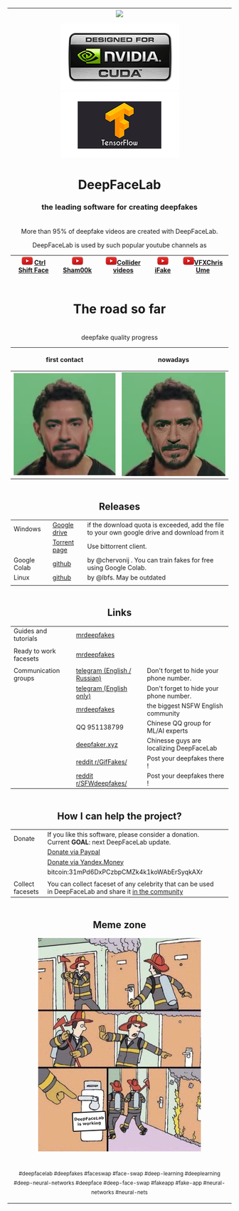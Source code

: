 ﻿<table align="center"><tr><td align="center" width="9999">
<img src="doc/DFL_welcome.jpg" align="center">
<p align="center"><img src="doc/logo_cuda.png"><img src="doc/logo_tensorflow.png"></p>
  
# DeepFaceLab  
### the leading software for creating deepfakes

</td></tr>
<tr><td align="center" width="9999">

More than 95% of deepfake videos are created with DeepFaceLab.

DeepFaceLab is used by such popular youtube channels as

|<img src="doc/youtube_icon.png"> [Ctrl Shift Face](https://www.youtube.com/channel/UCKpH0CKltc73e4wh0_pgL3g)|<img src="doc/youtube_icon.png">[Sham00k](https://www.youtube.com/channel/UCZXbWcv7fSZFTAZV4beckyw/videos)|<img src="doc/youtube_icon.png">[Collider videos](https://www.youtube.com/watch?v=A91P2qtPT54&list=PLayt6616lBclvOprvrC8qKGCO-mAhPRux)|<img src="doc/youtube_icon.png">[iFake](https://www.youtube.com/channel/UCC0lK2Zo2BMXX-k1Ks0r7dg/videos)|<img src="doc/youtube_icon.png">[VFXChris Ume](https://www.youtube.com/channel/UCGf4OlX_aTt8DlrgiH3jN3g/videos)|
|---|---|---|---|---|
</td></tr>
<tr><td align="center" width="9999">

# The road so far

</td></tr>
<tr><td align="center" width="9999">

deepfake quality progress

|<p align="center">first contact</p>|<p align="center">nowadays</p>|
|---|---|
|<img src="doc/quality_first_contact.jpg">|<img src="doc/quality_nowadays.jpg">|
</td></tr>

<tr><td align="center" width="9999">

## Releases

||||
|---|---|---|
|Windows|[Google drive](https://drive.google.com/open?id=1BCFK_L7lPNwMbEQ_kFPqPpDdFEOd_Dci)|if the download quota is exceeded, add the file to your own google drive and download from it|
||[Torrent page](https://rutracker.org/forum/viewtopic.php?t=5558863)|Use bittorrent client.| 
|Google Colab|[github](https://github.com/chervonij/DFL-Colab)|by @chervonij . You can train fakes for free using Google Colab.|
|Linux|[github](https://github.com/lbfs/DeepFaceLab_Linux)|by @lbfs. May be outdated|
||||

</td></tr>

<tr><td align="center" width="9999">

## Links


||||
|---|---|---|
|Guides and tutorials|[mrdeepfakes](https://mrdeepfakes.com/forums/forum-guides-and-tutorials)||
||||
|Ready to work facesets|[mrdeepfakes](https://mrdeepfakes.com/forums/forum-celebrity-facesets)||
||||
|Communication groups|[telegram (English / Russian)](https://t.me/DeepFaceLab_official)|Don't forget to hide your phone number.|
||[telegram (English only)](https://t.me/DeepFaceLab_official_en)|Don't forget to hide your phone number.|
||[mrdeepfakes](https://mrdeepfakes.com/forums/)|the biggest NSFW English community|
||QQ 951138799| Chinese QQ group for ML/AI experts||
||[deepfaker.xyz](https://www.deepfaker.xyz)|Chinesse guys are localizing DeepFaceLab|
||[reddit r/GifFakes/](https://www.reddit.com/r/GifFakes/new/)|Post your deepfakes there !|
||[reddit r/SFWdeepfakes/](https://www.reddit.com/r/SFWdeepfakes/new/)|Post your deepfakes there !|

</td></tr>

<tr><td align="center" width="9999">
  
## How I can help the project?

||||
|---|---|---|
|Donate|If you like this software, please consider a donation. Current **GOAL**: next DeepFaceLab update.||
||[Donate via Paypal](https://www.paypal.com/cgi-bin/webscr?cmd=_donations&business=lepersorium@gmail.com&lc=US&no_note=0&item_name=Support+DeepFaceLab&cn=&curency_code=USD&bn=PP-DonationsBF:btn_donateCC_LG.gif:NonHosted)
||[Donate via Yandex.Money](https://money.yandex.ru/to/41001142318065)||
||bitcoin:31mPd6DxPCzbpCMZk4k1koWAbErSyqkAXr||
||||
|Collect facesets|You can collect faceset of any celebrity that can be used in DeepFaceLab and share it [in the community](https://mrdeepfakes.com/forums/forum-celebrity-facesets)|
</td></tr>

<tr><td align="center" width="9999">
  
## Meme zone
<p align="center"><img src="doc/DeepFaceLab is working.png"></p>

</td></tr>
<tr><td align="center" width="9999">

<sub>#deepfacelab #deepfakes #faceswap #face-swap #deep-learning #deeplearning #deep-neural-networks #deepface #deep-face-swap #fakeapp #fake-app #neural-networks #neural-nets</sub>

</td></tr>
</table>
